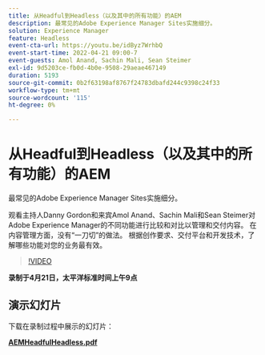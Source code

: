 ```yaml
---
title: 从Headful到Headless（以及其中的所有功能）的AEM
description: 最常见的Adobe Experience Manager Sites实施细分。
solution: Experience Manager
feature: Headless
event-cta-url: https://youtu.be/idByz7WrhbQ
event-start-time: 2022-04-21 09:00-7
event-guests: Amol Anand, Sachin Mali, Sean Steimer
exl-id: 9d5203ce-fb0d-4b0e-9508-29aeae467149
duration: 5193
source-git-commit: 0b2f63198af8767f24783dbafd244c9398c24f33
workflow-type: tm+mt
source-wordcount: '115'
ht-degree: 0%

---
```


# 从Headful到Headless（以及其中的所有功能）的AEM

最常见的Adobe Experience Manager Sites实施细分。

观看主持人Danny Gordon和来宾Amol Anand、Sachin Mali和Sean Steimer对Adobe Experience Manager的不同功能进行比较和对比以管理和交付内容。 在内容管理方面，没有“一刀切”的做法。 根据创作要求、交付平台和开发技术，了解哪些功能对您的业务最有效。

>[!VIDEO](https://video.tv.adobe.com/v/342475/?quality=12&learn=on)

**录制于4月21日，太平洋标准时间上午9点**

## 演示幻灯片

下载在录制过程中展示的幻灯片：

**[AEMHeadfulHeadless.pdf](../assets/documents/AEMHeadfulHeadless.pdf)**

